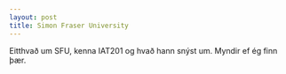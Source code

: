 ```yaml
---
layout: post
title: Simon Fraser University
---
```


Eitthvað um SFU, kenna IAT201 og hvað hann snýst um. Myndir ef ég finn þær.